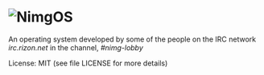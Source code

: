 # ![NimgOS](http://puu.sh/pZokD/0c4a83186e.jpg)
An operating system developed by some of the people on the IRC network *irc.rizon.net* in the channel, *#nimg-lobby*

License: MIT (see file LICENSE for more details)
